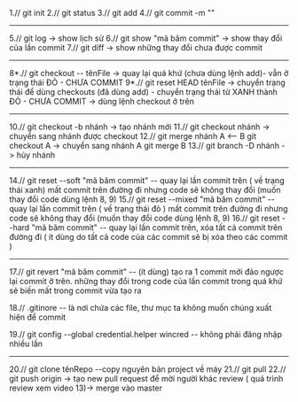 1.// git init
2.// git status
3.// git add
4.// git commit -m ""
_________________________________

5.// git log -> show lịch sử
6.// git show "mã băm commit" -> show thay đổi của lần commit 
7.// git diff -> show những thay đổi chưa được commit
__________________________________________________

8*.// git checkout -- tênFile -> quay lại quá khứ (chưa dùng lệnh add)- vẫn ở trạng thái ĐỎ - CHƯA COMMIT
9*.// git reset HEAD tênFile  -> chuyển trạng thái để dùng checkouts (đã dùng add) - chuyển trạng thái từ XANH thành ĐỎ   - CHƯA COMMIT -> dùng lệnh checkout ở trên

__________________________________________________________

10.// git checkout -b nhánh -> tạo nhánh mới
11.// git checkout nhánh   -> chuyển sang nhánh được checkout 
12.// git merge nhánh
A <-- B
git checkout A -> chuyển sang nhánh A
git merge B
13.// git branch -D nhánh -> hủy nhánh

____________________________________________________________________

14.// git reset --soft "mã băm commit" -- quay lại lần commit trên ( về trạng thái xanh) mất commit trên đường đi nhưng code sẽ không thay đổi (muốn thay đổi code dùng lệnh 8, 9)
15.// git reset --mixed "mã băm commit" -- quay lại lần commit trên ( về trạng thái đỏ ) mất commit trên đường đi nhưng code sẽ không thay đổi (muốn thay đổi code dùng lệnh 8, 9)
16.// git reset --hard "mã băm commit" -- quay lại lần commit trên, xóa tất cả commit trên đường đi ( ít dùng do tất cả code của các commit sẽ bị xóa theo các commit )

__________________________________________

17.// git revert "mã băm commit" -- (ít dùng) tạo ra 1 commit mới đảo ngược lại commit ở trên. những thay đổi trong code của lần commit trong quá khứ sẽ biến mất trong commit vừa tạo ra 

18.// .gitinore -- là nơi chứa các file, thư mục ta không muốn chúng xuất hiện để commit

19.// git config --global credential.helper wincred  -- không phải đăng nhập nhiều lần
__________________________________________

20.// git clone tênRepo --copy nguyên bản project về máy
21.// git pull 
22.// git push origin <branch> -> tạo new pull request để mời người khác review ( quá trình review xem video 13)-> merge vào master